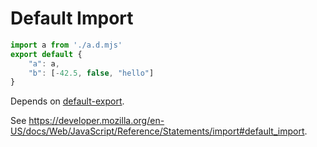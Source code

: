 # Default Import

```js
import a from './a.d.mjs'
export default {
    "a": a,
    "b": [-42.5, false, "hello"]
}
```

Depends on [default-export](./211-default-export.md).

See https://developer.mozilla.org/en-US/docs/Web/JavaScript/Reference/Statements/import#default_import.